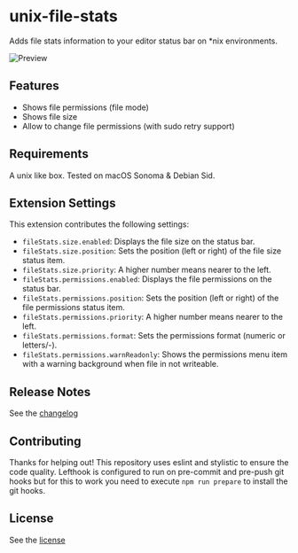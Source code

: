 # unix-file-stats

Adds file stats information  to your editor status bar on *nix environments.

![Preview](https://raw.githubusercontent.com/artrz/vsc-unix-file-stats/main/resources/example.png)

## Features

 - Shows file permissions (file mode)
 - Shows file size
 - Allow to change file permissions (with sudo retry support)

## Requirements

A unix like box. Tested on macOS Sonoma & Debian Sid.

## Extension Settings

This extension contributes the following settings:

* `fileStats.size.enabled`:             Displays the file size on the status bar.
* `fileStats.size.position`:            Sets the position (left or right) of the file size status item.
* `fileStats.size.priority`:            A higher number means nearer to the left.
* `fileStats.permissions.enabled`:      Displays the file permissions on the status bar.
* `fileStats.permissions.position`:     Sets the position (left or right) of the file permissions status item.
* `fileStats.permissions.priority`:     A higher number means nearer to the left.
* `fileStats.permissions.format`:       Sets the permissions format (numeric or letters/-).
* `fileStats.permissions.warnReadonly`: Shows the permissions menu item with a warning background when file in not writeable.

## Release Notes

See the [changelog](./CHANGELOG.md)

## Contributing

Thanks for helping out! This repository uses eslint and stylistic to ensure the code quality. Lefthook is configured to run on pre-commit and pre-push git hooks but for this to work you need to execute `npm run prepare` to install the git hooks.

## License

See the [license](./LICENSE.md)

